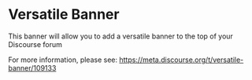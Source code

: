 # Versatile Banner

This banner will allow you to add a versatile banner to the top of your Discourse forum

For more information, please see: https://meta.discourse.org/t/versatile-banner/109133
